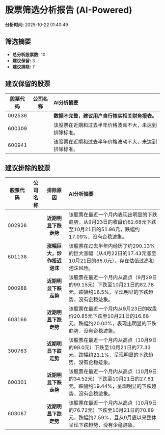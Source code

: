 # 股票筛选分析报告 (AI-Powered)

**分析时间:** 2025-10-22 01:40:49

## 筛选摘要

- **总分析股票数:** 10
- **建议保留:** 3
- **建议排除:** 7

## 建议保留的股票

| 股票代码 | 公司名称 | AI分析摘要 |
|:---:|:---:|:---|
| 002536 |  | **数据不完整，建议用户自行核实相关财务报表。** |
| 600309 |  | 该股票在近期和过去半年价格波动不大，未达到排除标准。 |
| 600941 |  | 该股票在近期和过去半年价格波动不大，未达到排除标准。 |

## 建议排除的股票

| 股票代码 | 公司名称 | 排除原因 | AI分析摘要 |
|:---:|:---:|:---:|:---|
| 002938 |  | **近期明显下跌走势** | 该股票在最近一个月内表现出明显的下跌趋势，从9月23日的收盘价62.68元下跌至10月21日的51.96元，跌幅约17.09%，没有企稳迹象。 |
| 601138 |  | **涨幅巨大，炒作接近泡沫** | 该股票在过去半年内经历了约290.13%的巨大涨幅（从4月22日的17.43元涨至10月21日的68.0元），存在估值过高和泡沫风险。 |
| 000988 |  | **近期明显下跌走势** | 该股票在最近一个月内从高点（9月29日的99.15元）下跌至10月21日的82.78元，跌幅约16.5%，呈现明显的下跌趋势，没有企稳迹象。 |
| 603166 |  | **近期明显下跌走势** | 该股票在最近一个月内从9月23日的收盘价20.85元下跌至10月21日的16.68元，跌幅约20.00%，表现出明显的下跌趋势，没有企稳迹象。 |
| 300763 |  | **近期明显下跌走势** | 该股票在最近一个月内从高点（10月9日的98.0元）下跌至10月21日的77.33元，跌幅约21.1%，呈现明显的下跌趋势，没有企稳迹象。 |
| 600301 |  | **近期明显下跌走势** | 该股票在最近一个月内从高点（10月9日的34.52元）下跌至10月21日的27.81元，跌幅约19.44%，呈现明显的下跌趋势，没有企稳迹象。 |
| 603087 |  | **近期明显下跌走势** | 该股票在最近一个月内从高点（10月9日的76.72元）下跌至10月21日的70.89元，跌幅约7.59%，且从9月底以来整体呈现下跌趋势，没有企稳迹象。 |
